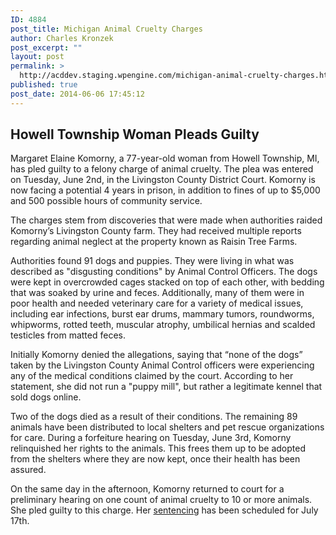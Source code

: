 ```yaml
---
ID: 4884
post_title: Michigan Animal Cruelty Charges
author: Charles Kronzek
post_excerpt: ""
layout: post
permalink: >
  http://acddev.staging.wpengine.com/michigan-animal-cruelty-charges.html
published: true
post_date: 2014-06-06 17:45:12
---
```

<h2>Howell Township Woman Pleads Guilty</h2>
Margaret Elaine Komorny, a 77-year-old woman from Howell Township, MI, has pled guilty to a felony charge of animal cruelty. The plea was entered on Tuesday, June 2nd, in the Livingston County District Court. Komorny is now facing a potential 4 years in prison, in addition to fines of up to $5,000 and 500 possible hours of community service.

The charges stem from discoveries that were made when authorities raided Komorny’s Livingston County farm. They had received multiple reports regarding animal neglect at the property known as Raisin Tree Farms.

Authorities found 91 dogs and puppies. They were living in what was described as "disgusting conditions" by Animal Control Officers. The dogs were kept in overcrowded cages stacked on top of each other, with bedding that was soaked by urine and feces. Additionally, many of them were in poor health and needed veterinary care for a variety of medical issues, including ear infections, burst ear drums, mammary tumors, roundworms, whipworms, rotted teeth, muscular atrophy, umbilical hernias and scalded testicles from matted feces.

Initially Komorny denied the allegations, saying that “none of the dogs” taken by the Livingston County Animal Control officers were experiencing any of the medical conditions claimed by the court. According to her statement, she did not run a "puppy mill", but rather a legitimate kennel that sold dogs online.

Two of the dogs died as a result of their conditions. The remaining 89 animals have been distributed to local shelters and pet rescue organizations for care. During a forfeiture hearing on Tuesday, June 3rd, Komorny relinquished her rights to the animals. This frees them up to be adopted from the shelters where they are now kept, once their health has been assured.

On the same day in the afternoon, Komorny returned to court for a preliminary hearing on one count of animal cruelty to 10 or more animals. She pled guilty to this charge. Her <a href="http://acddev.staging.wpengine.com/sentencing-options.html" target="_blank">sentencing</a> has been scheduled for July 17th.